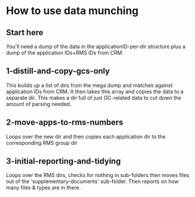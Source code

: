 # How to use data munching

## Start here
You'll need a dump of the data in the applicationID-per-dir structure plus a dump of the application IDs+RMS IDs from CRM.

## 1-distill-and-copy-gcs-only
This builds up a list of dirs from the mega dump and matches against application IDs from CRM. It then takes this array and copies the data to a separate dir. This makes a dir full of just GC-related data to cut down the amount of parsing needed.

## 2-move-apps-to-rms-numbers
Loops over the new dir and then copies each application dir to the corresponding RMS group dir

## 3-initial-reporting-and-tidying
Loops over the RMS dirs, checks for nothing in sub-folders then moves files out of the 'supplementary-documents' sub-folder. Then reports on how many files & types are in there.